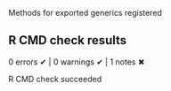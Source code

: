 Methods for exported generics registered

## R CMD check results

0 errors ✔ \| 0 warnings ✔ \| 1 notes ✖

R CMD check succeeded
